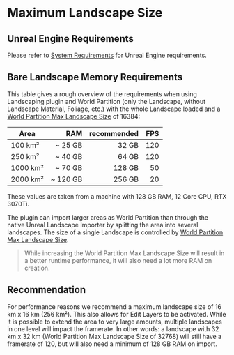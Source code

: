 # Maximum Landscape Size

## Unreal Engine Requirements

Please refer to [System Requirements](https://docs.unrealengine.com/5.0/en-US/hardware-and-software-specifications-for-unreal-engine/) for Unreal Engine requirements.

## Bare Landscape Memory Requirements

This table gives a rough overview of the requirements when using Landscaping plugin and World Partition (only the Landscape, without Landscape Material, Foliage, etc.) with the whole Landscape loaded and a [World Partition Max Landscape Size](settings.md?id=world-partition-max-landscape-size) of 16384:  

| Area         |      RAM    |  recommended | FPS |
|--------------|------------:|-------------:|----:|
| 100 km²      |    ~ 25 GB  |  32 GB       | 120 |
| 250 km²      |    ~ 40 GB  |  64 GB       | 120 |
| 1000 km²     |    ~ 70 GB  |  128 GB      |  50 |
| 2000 km²     |   ~ 120 GB  |  256 GB      |  20 |

These values are taken from a machine with 128 GB RAM, 12 Core CPU, RTX 3070Ti.  

The plugin can import larger areas as World Partition than through the native Unreal Landscape Importer by splitting the area into several landscapes. The size of a single Landscape is controlled by [World Partition Max Landscape Size](settings.md?id=world-partition-max-landscape-size).  
> While increasing the World Partition Max Landscape Size will result in a better runtime performance, it will also need a lot more RAM on creation.  

## Recommendation

For performance reasons we recommend a maximum landscape size of 16 km x 16 km (256 km²). This also allows for Edit Layers to be activated. While it is possible to extend the area to very large amounts, multiple landscapes in one level will impact the framerate. In other words: a landscape with 32 km x 32 km (World Partition Max Landscape Size of 32768) will still have a framerate of 120, but will also need a minimum of 128 GB RAM on import.
